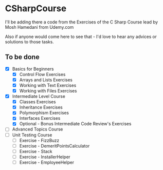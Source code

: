 # CSharpCourse

I'll be adding there a code from the Exercises of the C Sharp Course lead by Mosh Hamedani from Udemy.com

Also if anyone would come here to see that - I'd love to hear any advices or solutions to those tasks.

## To be done
- [x] Basics for Beginners
	- [x] Control Flow Exercises
	- [x] Arrays and Lists Exercises
	- [x] Working with Text Exercises
	- [x] Working with Files Exercises
- [x] Intermediate Level Course
	- [x] Classes Exercises
	- [x] Inheritance Exercises
	- [x] Polymorphism Exercises
	- [x] Interfaces Exercises
	- [x] Optional - Bonus Intermediate Code Review's Exercises
- [ ] Advanced Topics Course
- [ ] Unit Testing Course
	- [ ] Exercise - FizzBuzz
	- [ ] Exercise - DemeritPointsCalculator
	- [ ] Exercise - Stack
	- [ ] Exercise - InstallerHelper
	- [ ] Exercise - EmployeeHelper